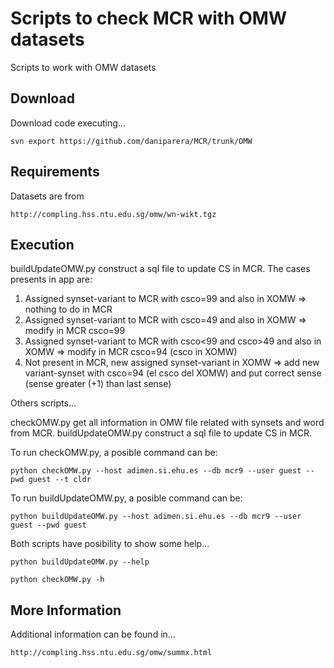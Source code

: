 Scripts to check MCR with OMW datasets
=======

Scripts to work with OMW datasets

Download
-------

Download code executing...
```
svn export https://github.com/daniparera/MCR/trunk/OMW
```

Requirements
-------

Datasets are from
```
http://compling.hss.ntu.edu.sg/omw/wn-wikt.tgz
```

Execution
-------

buildUpdateOMW.py construct a sql file to update CS in MCR. The cases presents in app are:

1) Assigned synset-variant to MCR with csco=99 and also in XOMW => nothing to do in MCR
2) Assigned synset-variant to MCR with csco=49 and also in XOMW => modify in MCR csco=99
3) Assigned synset-variant to MCR with csco<99 and csco>49 and also in XOMW => modify in MCR csco=94 (csco in XOMW)
4) Not present in MCR, new assigned synset-variant in XOMW => add new variant-synset with csco=94 (el csco del XOMW) and put correct sense (sense greater (+1) than last sense)

Others scripts...

checkOMW.py get all information in OMW file related with synsets and word from MCR.
buildUpdateOMW.py construct a sql file to update CS in MCR.

To run checkOMW.py, a posible command can be:

```
python checkOMW.py --host adimen.si.ehu.es --db mcr9 --user guest --pwd guest --t cldr
```

To run buildUpdateOMW.py, a posible command can be:

```
python buildUpdateOMW.py --host adimen.si.ehu.es --db mcr9 --user guest --pwd guest
```

Both scripts have posibility to show some help...

```
python buildUpdateOMW.py --help
```

```
python checkOMW.py -h
```

More Information
-------

Additional information can be found in...

```
http://compling.hss.ntu.edu.sg/omw/summx.html
```
